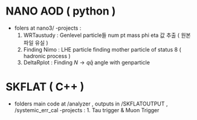 #  NANO AOD ( python )
- folers at nano3/
  -projects :
    1. WRTaustudy : Genlevel particle들 num pt mass phi eta 값 추출 ( 원본 파일 유실 )
    2. Finding Nimo : LHE particle finding mother particle of status 8 ( hadronic process )
    3. DeltaRplot : Finding $N \to q \bar{q}$ angle with genparticle 
  
  

# SKFLAT ( C++ )
- folders main code at /analyzer , outputs in /SKFLATOUTPUT , /systemic_err_cal
    -projects :
      1. Tau trigger & Muon Trigger   
    
  
